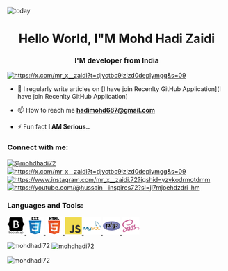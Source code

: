 ![today](https://github.com/MohdHadi72/MohdHadi72/assets/154020781/241b7efa-fd3e-4479-b40d-d86333abbfc8)

<h1 align="center">Hello World, I"M Mohd Hadi Zaidi</h1>
<h3 align="center">I'M developer from India</h3>

<p align="left"> <a href="https://twitter.com/https://x.com/mr_x__zaidi?t=djyctbc9izizd0deplymgg&s=09" target="blank"><img src="https://img.shields.io/twitter/follow/https://x.com/mr_x__zaidi?t=djyctbc9izizd0deplymgg&s=09?logo=twitter&style=for-the-badge" alt="https://x.com/mr_x__zaidi?t=djyctbc9izizd0deplymgg&s=09" /></a> </p>

- 📝 I regularly write articles on [I have join Recenlty GitHub Application](I have join Recenlty GitHub Application)

- 📫 How to reach me **hadimohd687@gmail.com**

- ⚡ Fun fact **I AM Serious..**

<h3 align="left">Connect with me:</h3>
<p align="left">
<a href="https://codepen.io/@mohdhadi72" target="blank"><img align="center" src="https://raw.githubusercontent.com/rahuldkjain/github-profile-readme-generator/master/src/images/icons/Social/codepen.svg" alt="@mohdhadi72" height="30" width="40" /></a>
<a href="https://twitter.com/https://x.com/mr_x__zaidi?t=djyctbc9izizd0deplymgg&s=09" target="blank"><img align="center" src="https://raw.githubusercontent.com/rahuldkjain/github-profile-readme-generator/master/src/images/icons/Social/twitter.svg" alt="https://x.com/mr_x__zaidi?t=djyctbc9izizd0deplymgg&s=09" height="30" width="40" /></a>
<a href="https://instagram.com/https://www.instagram.com/mr_x__zaidi.72?igshid=yzvkodrmotdmm" target="blank"><img align="center" src="https://raw.githubusercontent.com/rahuldkjain/github-profile-readme-generator/master/src/images/icons/Social/instagram.svg" alt="https://www.instagram.com/mr_x__zaidi.72?igshid=yzvkodrmotdmm" height="30" width="40" /></a>
<a href="https://www.youtube.com/c/https://youtube.com/@hussain__inspires72?si=jl7mjoehdzdri_hm" target="blank"><img align="center" src="https://raw.githubusercontent.com/rahuldkjain/github-profile-readme-generator/master/src/images/icons/Social/youtube.svg" alt="https://youtube.com/@hussain__inspires72?si=jl7mjoehdzdri_hm" height="30" width="40" /></a>
</p>

<h3 align="left">Languages and Tools:</h3>
<p align="left"> <a href="https://getbootstrap.com" target="_blank" rel="noreferrer"> <img src="https://raw.githubusercontent.com/devicons/devicon/master/icons/bootstrap/bootstrap-plain-wordmark.svg" alt="bootstrap" width="40" height="40"/> </a> <a href="https://www.w3schools.com/css/" target="_blank" rel="noreferrer"> <img src="https://raw.githubusercontent.com/devicons/devicon/master/icons/css3/css3-original-wordmark.svg" alt="css3" width="40" height="40"/> </a> <a href="https://www.w3.org/html/" target="_blank" rel="noreferrer"> <img src="https://raw.githubusercontent.com/devicons/devicon/master/icons/html5/html5-original-wordmark.svg" alt="html5" width="40" height="40"/> </a> <a href="https://developer.mozilla.org/en-US/docs/Web/JavaScript" target="_blank" rel="noreferrer"> <img src="https://raw.githubusercontent.com/devicons/devicon/master/icons/javascript/javascript-original.svg" alt="javascript" width="40" height="40"/> </a> <a href="https://www.mysql.com/" target="_blank" rel="noreferrer"> <img src="https://raw.githubusercontent.com/devicons/devicon/master/icons/mysql/mysql-original-wordmark.svg" alt="mysql" width="40" height="40"/> </a> <a href="https://www.php.net" target="_blank" rel="noreferrer"> <img src="https://raw.githubusercontent.com/devicons/devicon/master/icons/php/php-original.svg" alt="php" width="40" height="40"/> </a> <a href="https://sass-lang.com" target="_blank" rel="noreferrer"> <img src="https://raw.githubusercontent.com/devicons/devicon/master/icons/sass/sass-original.svg" alt="sass" width="40" height="40"/> </a> </p>

<p><img align="left" src="https://github-readme-stats.vercel.app/api/top-langs?username=mohdhadi72&show_icons=true&locale=en&layout=compact" alt="mohdhadi72" /></p>

<p>&nbsp;<img align="center" src="https://github-readme-stats.vercel.app/api?username=mohdhadi72&show_icons=true&locale=en" alt="mohdhadi72" /></p>

<p><img align="center" src="https://github-readme-streak-stats.herokuapp.com/?user=mohdhadi72&" alt="mohdhadi72" /></p>
